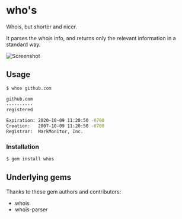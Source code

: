 who's
=====
Whois, but shorter and nicer.

It parses the whois info, and returns only the relevant information in a
standard way.

![Screenshot](https://raw.githubusercontent.com/joallard/whos/master/docs/screenshot.png)

Usage
-----
```bash
$ whos github.com

github.com
----------
registered

Expiration: 2020-10-09 11:20:50 -0700
Creation:   2007-10-09 11:20:50 -0700
Registrar:  MarkMonitor, Inc.
```

### Installation
```bash
$ gem install whos
```

Underlying gems
---------------
Thanks to these gem authors and contributors:
* whois
* whois-parser
